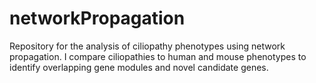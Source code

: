 # networkPropagation
Repository for the analysis of ciliopathy phenotypes using network propagation. 
I compare ciliopathies to human and mouse phenotypes to identify overlapping gene modules and novel candidate genes.
